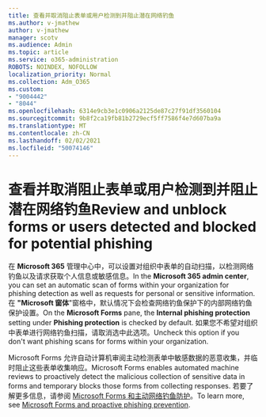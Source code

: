 ```yaml
---
title: 查看并取消阻止表单或用户检测到并阻止潜在网络钓鱼
ms.author: v-jmathew
author: v-jmathew
manager: scotv
ms.audience: Admin
ms.topic: article
ms.service: o365-administration
ROBOTS: NOINDEX, NOFOLLOW
localization_priority: Normal
ms.collection: Adm_O365
ms.custom:
- "9004442"
- "8044"
ms.openlocfilehash: 6314e9cb3e1c0906a2125de87c27f91df3560104
ms.sourcegitcommit: 9b8f2ca19fb81b2729ecf5ff7586f4e7d607ba9a
ms.translationtype: MT
ms.contentlocale: zh-CN
ms.lasthandoff: 02/02/2021
ms.locfileid: "50074146"
---
```

# <a name="review-and-unblock-forms-or-users-detected-and-blocked-for-potential-phishing"></a><span data-ttu-id="bf200-102">查看并取消阻止表单或用户检测到并阻止潜在网络钓鱼</span><span class="sxs-lookup"><span data-stu-id="bf200-102">Review and unblock forms or users detected and blocked for potential phishing</span></span>

<span data-ttu-id="bf200-103">在 **Microsoft 365** 管理中心中，可以设置对组织中表单的自动扫描，以检测网络钓鱼以及请求获取个人信息或敏感信息。</span><span class="sxs-lookup"><span data-stu-id="bf200-103">In the **Microsoft 365 admin center**, you can set an automatic scan of forms within your organization for phishing detection as well as requests for personal or sensitive information.</span></span> <span data-ttu-id="bf200-104">在 **"Microsoft 窗体**"窗格中，默认情况下会检查网络钓鱼保护下的内部网络钓鱼保护设置。</span><span class="sxs-lookup"><span data-stu-id="bf200-104">On the **Microsoft Forms** pane, the **Internal phishing protection** setting under **Phishing protection** is checked by default.</span></span> <span data-ttu-id="bf200-105">如果您不希望对组织中表单进行网络钓鱼扫描，请取消选中此选项。</span><span class="sxs-lookup"><span data-stu-id="bf200-105">Uncheck this option if you don't want phishing scans for forms within your organization.</span></span>

<span data-ttu-id="bf200-106">Microsoft Forms 允许自动计算机审阅主动检测表单中敏感数据的恶意收集，并临时阻止这些表单收集响应。</span><span class="sxs-lookup"><span data-stu-id="bf200-106">Microsoft Forms enables automated machine reviews to proactively detect the malicious collection of sensitive data in forms and temporary blocks those forms from collecting responses.</span></span> <span data-ttu-id="bf200-107">若要了解更多信息，请参阅 [Microsoft Forms 和主动网络钓鱼防护](https://support.microsoft.com/office/microsoft-forms-and-proactive-phishing-prevention-b3950a20-296d-4e8e-96f5-594ced998a90)。</span><span class="sxs-lookup"><span data-stu-id="bf200-107">To learn more, see [Microsoft Forms and proactive phishing prevention](https://support.microsoft.com/office/microsoft-forms-and-proactive-phishing-prevention-b3950a20-296d-4e8e-96f5-594ced998a90).</span></span>
